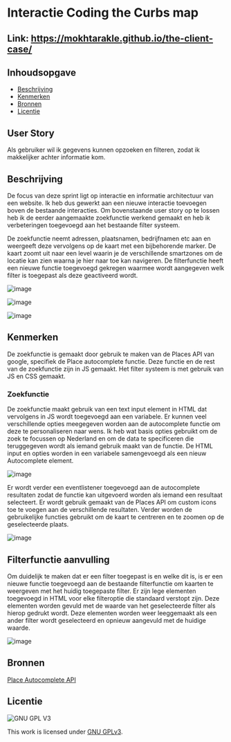 # Interactie Coding the Curbs map

## Link: https://mokhtarakle.github.io/the-client-case/

## Inhoudsopgave

  * [Beschrijving](#beschrijving)
  * [Kenmerken](#kenmerken)
  * [Bronnen](#bronnen)
  * [Licentie](#licentie)
  
## User Story
Als gebruiker wil ik gegevens kunnen opzoeken en filteren, zodat ik makkelijker achter informatie kom.

## Beschrijving
De focus van deze sprint ligt op interactie en informatie architectuur van een website. Ik heb dus gewerkt aan een nieuwe interactie toevoegen boven de bestaande interacties. Om bovenstaande user story op te lossen heb ik de eerder aangemaakte zoekfunctie werkend gemaakt en heb ik verbeteringen toegevoegd aan het bestaande filter systeem.

De zoekfunctie neemt adressen, plaatsnamen, bedrijfnamen etc aan en weergeeft deze vervolgens op de kaart met een bijbehorende marker. De kaart zoomt uit naar een level waarin je de verschillende smartzones om de locatie kan zien waarna je hier naar toe kan navigeren. De filterfunctie heeft een nieuwe functie toegevoegd gekregen waarmee wordt aangegeven welk filter is toegepast als deze geactiveerd wordt.

![image](https://user-images.githubusercontent.com/45001009/214432383-2b59db2e-3601-4e45-ab63-4577a0feec55.png)

![image](https://user-images.githubusercontent.com/45001009/214432490-b2e65d3d-a77b-450d-9954-5e38bec6d527.png)

![image](https://user-images.githubusercontent.com/45001009/214441051-1019e84e-4413-43fd-b70e-127fb09008cc.png)

## Kenmerken
<!-- Bij Kenmerken staat welke technieken zijn gebruikt en hoe. Wat is de HTML structuur? Wat zijn de belangrijkste dingen in CSS? Wat is er met JS gedaan en hoe? -->
De zoekfunctie is gemaakt door gebruik te maken van de Places API van google, specifiek de Place autocomplete functie. Deze functie en de rest van de zoekfunctie zijn in JS gemaakt. Het filter systeem is met gebruik van JS en CSS gemaakt.

### Zoekfunctie

De zoekfunctie maakt gebruik van een text input element in HTML dat vervolgens in JS wordt toegevoegd aan een variabele. Er kunnen veel verschillende opties meegegeven worden aan de autocomplete functie om deze te personaliseren naar wens. Ik heb wat basis opties gebruikt om de zoek te focussen op Nederland en om de data te specificeren die teruggegeven wordt als iemand gebruik maakt van de functie. De HTML input en opties worden in een variabele samengevoegd als een nieuw Autocomplete element.

![image](https://user-images.githubusercontent.com/45001009/214455023-d16d4bc6-01f0-4f5d-89fd-fdc8151b9337.png)

Er wordt verder een eventlistener toegevoegd aan de autocomplete resultaten zodat de functie kan uitgevoerd worden als iemand een resultaat selecteert. Er wordt gebruik gemaakt van de Places API om custom icons toe te voegen aan de verschillende resultaten. Verder worden de gebruikelijke functies gebruikt om de kaart te centreren en te zoomen op de geselecteerde plaats.

![image](https://user-images.githubusercontent.com/45001009/214456397-ede370c1-beed-4c70-906d-c08fa0ba15da.png)

## Filterfunctie aanvulling

Om duidelijk te maken dat er een filter toegepast is en welke dit is, is er een nieuwe functie toegevoegd aan de bestaande filterfunctie om kaarten te weergeven met het huidig toegepaste filter. Er zijn lege elementen toegevoegd in HTML voor elke filteroptie die standaard verstopt zijn. Deze elementen worden gevuld met de waarde van het geselecteerde filter als hierop gedrukt wordt. Deze elementen worden weer leeggemaakt als een ander filter wordt geselecteerd en opnieuw aangevuld met de huidige waarde.

![image](https://user-images.githubusercontent.com/45001009/214456349-d05637dc-66f0-43cc-91a3-f43a7c394be2.png)


## Bronnen

[Place Autocomplete API](https://developers.google.com/maps/documentation/javascript/place-autocomplete)

## Licentie

![GNU GPL V3](https://www.gnu.org/graphics/gplv3-127x51.png)

This work is licensed under [GNU GPLv3](./LICENSE).
